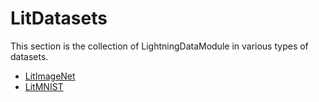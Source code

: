 # LitDatasets

This section is the collection of LightningDataModule in various types of datasets.

- [LitImageNet](LitImageNet.py)
- [LitMNIST](LitMNIST.py)